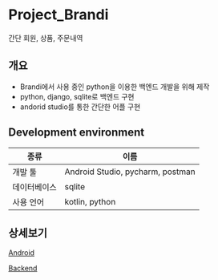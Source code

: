 # Project_Brandi

간단 회원, 상품, 주문내역

## 개요 

- Brandi에서 사용 중인 python을 이용한 백엔드 개발을 위해 제작
- python, django, sqlite로 백엔드 구현
- andorid studio를 통한 간단한 어플 구현

## Development environment

| 종류 | 이름  |
|--|--|
| 개발 툴 | Android Studio, pycharm, postman |
| 데이터베이스| sqlite |
| 사용 언어 | kotlin, python |

## 상세보기

[Android](https://github.com/azqazq195/Project_Brandi/tree/main/Android)

[Backend](https://github.com/azqazq195/Project_Brandi/tree/main/djangoProject)
